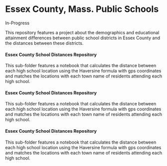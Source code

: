 # Essex County, Mass. Public Schools

In-Progress

This repository features a project about the demographics and educational attainment differences between public school districts in Essex County and the distances between these districts.

#### Essex County School Distances Repository
This sub-folder features a notebook that calculates the distance between each high school location using the Haversine formula with gps coordinates and matches the locations with each town name of residents attending each high school.

#### Essex County School Distances Repository
This sub-folder features a notebook that calculates the distance between each high school location using the Haversine formula with gps coordinates and matches the locations with each town name of residents attending each high school.

#### Essex County School Distances Repository
This sub-folder features a notebook that calculates the distance between each high school location using the Haversine formula with gps coordinates and matches the locations with each town name of residents attending each high school.

